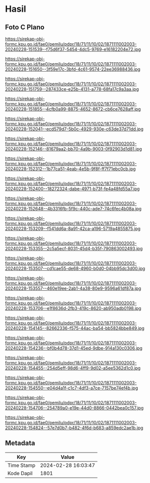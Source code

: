 # Hasil

## Foto C Plano

https://sirekap-obj-formc.kpu.go.id/fae0/pemilu/pdpr/18/71/11/10/02/1871111002003-20240228-151539--f75d6f37-5454-4dc5-9769-e16182204e72.jpg

https://sirekap-obj-formc.kpu.go.id/fae0/pemilu/pdpr/18/71/11/10/02/1871111002003-20240228-151650--3f59e17c-3bfd-4c61-9574-22ee36988436.jpg

https://sirekap-obj-formc.kpu.go.id/fae0/pemilu/pdpr/18/71/11/10/02/1871111002003-20240228-151759--287433ce-e25b-4131-a778-68fa17c9a3aa.jpg

https://sirekap-obj-formc.kpu.go.id/fae0/pemilu/pdpr/18/71/11/10/02/1871111002003-20240228-151855--4cfb0a99-8875-4652-8672-cb6ce7628aff.jpg

https://sirekap-obj-formc.kpu.go.id/fae0/pemilu/pdpr/18/71/11/10/02/1871111002003-20240228-152041--ecd579d7-5b0c-4929-930e-c63de37d71dd.jpg

https://sirekap-obj-formc.kpu.go.id/fae0/pemilu/pdpr/18/71/11/10/02/1871111002003-20240228-152146--81679aa2-bb70-4a9b-9003-0f92903d1d81.jpg

https://sirekap-obj-formc.kpu.go.id/fae0/pemilu/pdpr/18/71/11/10/02/1871111002003-20240228-152312--1b77ca51-4eab-4e5b-9f8f-ff7f71ebc0cb.jpg

https://sirekap-obj-formc.kpu.go.id/fae0/pemilu/pdpr/18/71/11/10/02/1871111002003-20240228-152400--18272324-dabe-4971-b73f-fe4a48fd55a7.jpg

https://sirekap-obj-formc.kpu.go.id/fae0/pemilu/pdpr/18/71/11/10/02/1871111002003-20240228-152648--4b3316fb-5f9c-440c-ade7-74c6fec4b08a.jpg

https://sirekap-obj-formc.kpu.go.id/fae0/pemilu/pdpr/18/71/11/10/02/1871111002003-20240228-153209--f541dd6a-8a91-42ca-a196-5719a4855875.jpg

https://sirekap-obj-formc.kpu.go.id/fae0/pemilu/pdpr/18/71/11/10/02/1871111002003-20240228-153355--2c5a5ecf-8031-45d4-b35f-790863002493.jpg

https://sirekap-obj-formc.kpu.go.id/fae0/pemilu/pdpr/18/71/11/10/02/1871111002003-20240228-153507--cd1cae55-de68-4960-b0d0-04bb95dc3d00.jpg

https://sirekap-obj-formc.kpu.go.id/fae0/pemilu/pdpr/18/71/11/10/02/1871111002003-20240228-153557--460e19ee-2ab1-4a38-80e9-9596a61df87a.jpg

https://sirekap-obj-formc.kpu.go.id/fae0/pemilu/pdpr/18/71/11/10/02/1871111002003-20240228-153706--e1f8636d-2fb3-419c-8620-ab950adb0198.jpg

https://sirekap-obj-formc.kpu.go.id/fae0/pemilu/pdpr/18/71/11/10/02/1871111002003-20240228-154145--82662336-f575-44ac-ba54-bb5824bbe849.jpg

https://sirekap-obj-formc.kpu.go.id/fae0/pemilu/pdpr/18/71/11/10/02/1871111002003-20240228-154236--bf0b4d78-37d1-45ed-9dbe-914a130c0306.jpg

https://sirekap-obj-formc.kpu.go.id/fae0/pemilu/pdpr/18/71/11/10/02/1871111002003-20240228-154455--254d5eff-98d6-4ff9-9d02-a5ee5362d1c0.jpg

https://sirekap-obj-formc.kpu.go.id/fae0/pemilu/pdpr/18/71/11/10/02/1871111002003-20240228-154550--e04d4a1f-c1c7-4df3-a7ce-7157be74ef4b.jpg

https://sirekap-obj-formc.kpu.go.id/fae0/pemilu/pdpr/18/71/11/10/02/1871111002003-20240228-154706--254789a0-e19e-44d0-8866-0442bea0c157.jpg

https://sirekap-obj-formc.kpu.go.id/fae0/pemilu/pdpr/18/71/11/10/02/1871111002003-20240228-154824--57e7d0b7-b482-4f6d-b683-a859edc2ae1b.jpg


## Metadata

| Key        | Value               |
| ---------- | ------------------- |
| Time Stamp | 2024-02-28 16:03:47 |
| Kode Dapil | 1801                |



